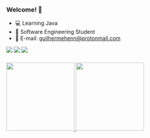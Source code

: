 ### Welcome! 👋

- 💻 Learning Java
- 📘 Software Engineering Student
- 📧 E-mail: guilhermehenn@protonmail.com

<div> 
  <a href="https://www.linkedin.com/in/GuilhermeHenn" target="_blank"><img src="https://img.shields.io/badge/-LinkedIn-%230077B5?style=for-the-badge&logo=linkedin&logoColor=white" target="_blank"></a> 
  <a href="https://www.facebook.com/hennguilherme" target="_blank"><img src="https://img.shields.io/badge/Facebook-1877F2?style=for-the-badge&logo=facebook&logoColor=white" target="_blank"></a>  
  <a href="https://instagram.com/guilherme_henn" target="_blank"><img src="https://img.shields.io/badge/-Instagram-%23E4405F?style=for-the-badge&logo=instagram&logoColor=white" target="_blank"></a>
</div>

###

<div>
  <a href="https://github.com/GuilhermeHenn">
  <img height="180em" src="https://github-readme-stats.vercel.app/api?username=GuilhermeHenn&show_icons=true&theme=dark&include_all_commits=true&count_private=true"/>
  <img height="180em" src="https://github-readme-stats.vercel.app/api/top-langs/?username=GuilhermeHenn&layout=compact&langs_count=7&theme=dark"/>
</div>
